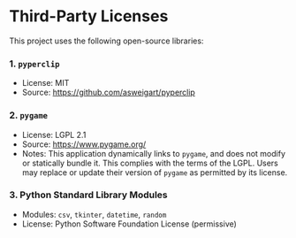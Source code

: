 # Third-Party Licenses

This project uses the following open-source libraries:

### 1. `pyperclip`
- License: MIT
- Source: https://github.com/asweigart/pyperclip

### 2. `pygame`
- License: LGPL 2.1
- Source: https://www.pygame.org/
- Notes: This application dynamically links to `pygame`, and does not modify or statically bundle it. This complies with the terms of the LGPL. Users may replace or update their version of `pygame` as permitted by its license.

### 3. Python Standard Library Modules
- Modules: `csv`, `tkinter`, `datetime`, `random`
- License: Python Software Foundation License (permissive)
